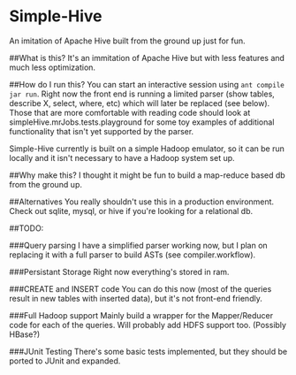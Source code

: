 # Simple-Hive
An imitation of Apache Hive built from the ground up just for fun.

##What is this?
It's an immitation of Apache Hive but with less features and much less optimization.

##How do I run this?
You can start an interactive session using `ant compile jar run`. Right now the front end is running a limited parser (show tables, describe X, select, where, etc) which will later be replaced (see below). Those that are more comfortable with reading code should look at simpleHive.mrJobs.tests.playground for some toy examples of additional functionality that isn't yet supported by the parser.

Simple-Hive currently is built on a simple Hadoop emulator, so it can be run locally and it isn't necessary to have a Hadoop system set up.

##Why make this?
I thought it might be fun to build a map-reduce based db from the ground up.

##Alternatives
You really shouldn't use this in a production environment. Check out sqlite, mysql, or hive if you're looking for a relational db.

##TODO:

###Query parsing
I have a simplified parser working now, but I plan on replacing it with a full parser to build ASTs (see compiler.workflow).

###Persistant Storage
Right now everything's stored in ram.

###CREATE and INSERT code
You can do this now (most of the queries result in new tables with inserted data), but it's not front-end friendly.

###Full Hadoop support
Mainly build a wrapper for the Mapper/Reducer code for each of the queries. Will probably add HDFS support too. (Possibly HBase?)

###JUnit Testing
There's some basic tests implemented, but they should be ported to JUnit and expanded.
